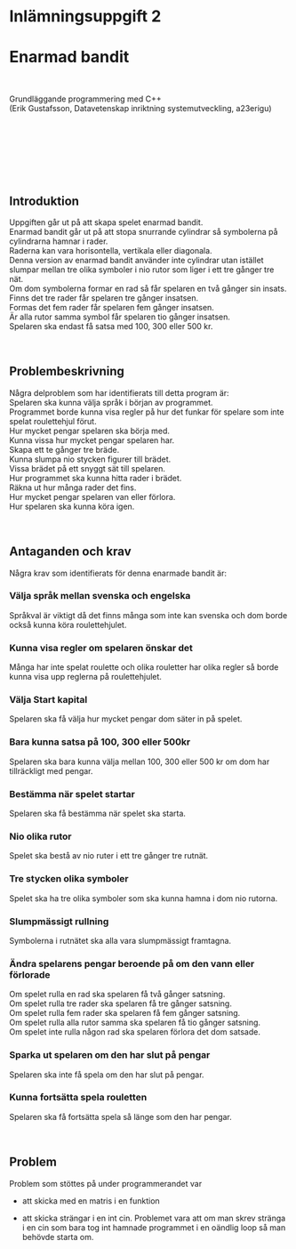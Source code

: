 # Inlämningsuppgift 2
# Enarmad bandit

<br>

Grundläggande programmering med C++  
(Erik Gustafsson, Datavetenskap inriktning systemutveckling, a23erigu)

<br>
<br>
<br>
<br>
<br>
<br>

## Introduktion

Uppgiften går ut på att skapa spelet enarmad bandit.  
Enarmad bandit går ut på att stopa snurrande cylindrar så symbolerna på cylindrarna hamnar i rader.  
Raderna kan vara horisontella, vertikala eller diagonala.  
Denna version av enarmad bandit använder inte cylindrar utan istället slumpar mellan tre olika symboler i nio rutor som liger i ett tre gånger tre nät.  
Om dom symbolerna formar en rad så får spelaren en två gånger sin insats.  
Finns det tre rader får spelaren tre gånger insatsen.  
Formas det fem rader får spelaren fem gånger insatsen.  
Är alla rutor samma symbol får spelaren tio gånger insatsen.  
Spelaren ska endast få satsa med 100, 300 eller 500 kr. 

<br>

## Problembeskrivning

Några delproblem som har identifierats till detta program är:   
Spelaren ska kunna välja språk i början av programmet.  
Programmet borde kunna visa regler på hur det funkar för spelare som inte spelat roulettehjul förut.  
Hur mycket pengar spelaren ska börja med.  
Kunna vissa hur mycket pengar spelaren har.   
Skapa ett te gånger tre bräde.  
Kunna slumpa nio stycken figurer till brädet.  
Vissa brädet på ett snyggt sät till spelaren.  
Hur programmet ska kunna hitta rader i brädet.  
Räkna ut hur många rader det fins.  
Hur mycket pengar spelaren van eller förlora.  
Hur spelaren ska kunna köra igen.

<br>

## Antaganden och krav

Några krav som identifierats för denna enarmade bandit är:  

### Välja språk mellan svenska och engelska
Språkval är viktigt då det finns många som inte kan svenska och dom borde också kunna köra roulettehjulet.

### Kunna visa regler om spelaren önskar det
Många har inte spelat roulette och olika rouletter har olika regler så borde kunna visa upp reglerna på roulettehjulet.

### Välja Start kapital 
Spelaren ska få välja hur mycket pengar dom säter in på spelet.

### Bara kunna satsa på 100, 300 eller 500kr
Spelaren ska bara kunna välja mellan 100, 300 eller 500 kr om dom har tillräckligt med pengar.

### Bestämma när spelet startar
Spelaren ska få bestämma när spelet ska starta.

### Nio olika rutor
Spelet ska bestå av nio ruter i ett tre gånger tre rutnät.

### Tre stycken olika symboler
Spelet ska ha tre olika symboler som ska kunna hamna i dom nio rutorna.

### Slumpmässigt rullning
Symbolerna i rutnätet ska alla vara slumpmässigt framtagna.

### Ändra spelarens pengar beroende på om den vann eller förlorade
Om spelet rulla en rad ska spelaren få två gånger satsning.  
Om spelet rulla tre rader ska spelaren få tre gånger satsning.  
Om spelet rulla fem rader ska spelaren få fem gånger satsning.  
Om spelet rulla alla rutor samma ska spelaren få tio gånger satsning.  
Om spelet inte rulla någon rad ska spelaren förlora det dom satsade.

### Sparka ut spelaren om den har slut på pengar
Spelaren ska inte få spela om den har slut på pengar.

### Kunna fortsätta spela rouletten  
Spelaren ska få fortsätta spela så länge som den har pengar.

<br>

## Problem

Problem som stöttes på under programmerandet var

* att skicka med en matris i en funktion

* att skicka strängar i en int cin.
Problemet vara att om man skrev stränga i en cin som bara tog int hamnade programmet i en oändlig loop så man behövde starta om.


